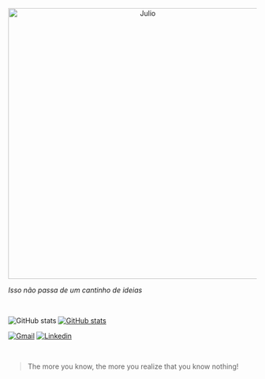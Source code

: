 <div align="center">
  <img alt="Julio" width=550" src="https://www.mediafire.com/view/dkeo3jpwvp3p9zg/unknown.png/file">
</div>

*Isso não passa de um cantinho de ideias*

<br>

![GitHub stats](https://github-readme-stats.vercel.app/api?username=ojuliocesar&show_icons=true&theme=github_dark)
[![GitHub stats](https://github-readme-stats.vercel.app/api/top-langs/?username=ojuliocesar&layout=compact&theme=github_dark)](https://github.com/anuraghazra/github-readme-stats)

[![Gmail](https://img.shields.io/badge/Gmail-D14836?style=for-the-badge&logo=gmail&logoColor=white)](mailto:juliocontact15@gmail.com)
[![Linkedin](https://img.shields.io/badge/-LinkedIn-%230077B5?style=for-the-badge&logo=linkedin&logoColor=white)](https://www.linkedin.com/in/julio-cesar-589b6b243/)

<br>

> The more you know, the more you realize that you know nothing!
